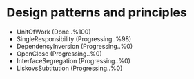 # Design patterns and principles

- UnitOfWork (Done..%100)
- SingleResponsibility (Progressing..%98)
- DependencyInversion (Progressing..%0)
- OpenClose (Progressing..%0)
- InterfaceSegregation (Progressing..%0)
- LiskovsSubtitution (Progressing..%0)
